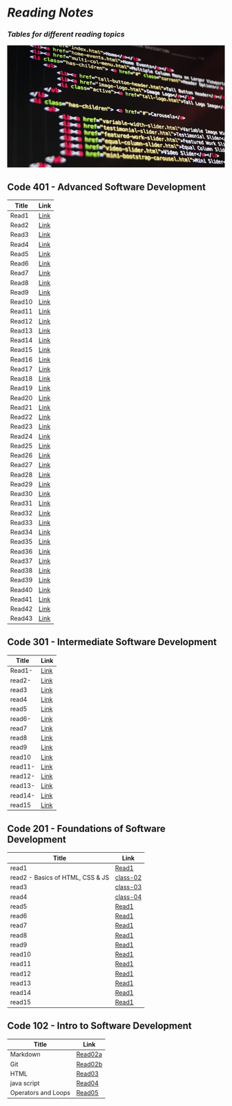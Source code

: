 # *Reading Notes*

###  *Tables for different reading topics*


 ![image](https://github.com/HamzhSuilik/reading-notes/blob/main/image/code.jpg?raw=true)



## Code 401 - Advanced Software Development

| Title                                  | Link                                                                        |
| ---------------------------------------| --------------------------------------------------------------------------- |
| Read1                                  | [Link](https://hamzhsuilik.github.io/reading-notes/401-read/read-1)         |
| Read2                                  | [Link](https://hamzhsuilik.github.io/reading-notes/401-read/read-2)         |
| Read3                                  | [Link](https://hamzhsuilik.github.io/reading-notes/401-read/read-3)         |
| Read4                                  | [Link](https://hamzhsuilik.github.io/reading-notes/401-read/read-4)         |
| Read5                                  | [Link](https://hamzhsuilik.github.io/reading-notes/401-read/read-5)         |
| Read6                                  | [Link](https://hamzhsuilik.github.io/reading-notes/401-read/read-6)         |
| Read7                                  | [Link](https://hamzhsuilik.github.io/reading-notes/401-read/read-7)         |
| Read8                                  | [Link](https://hamzhsuilik.github.io/reading-notes/401-read/read-8)         |
| Read9                                  | [Link](https://hamzhsuilik.github.io/reading-notes/401-read/read-9)         |
| Read10                                 | [Link](https://hamzhsuilik.github.io/reading-notes/401-read/read-10)        |
| Read11                                 | [Link](https://hamzhsuilik.github.io/reading-notes/401-read/read-11)        |
| Read12                                 | [Link](https://hamzhsuilik.github.io/reading-notes/401-read/read-12)        |
| Read13                                 | [Link](https://hamzhsuilik.github.io/reading-notes/401-read/read-13)        |
| Read14                                 | [Link](https://hamzhsuilik.github.io/reading-notes/401-read/read-14)        |
| Read15                                 | [Link](https://hamzhsuilik.github.io/reading-notes/401-read/read-15)        |
| Read16                                 | [Link](https://hamzhsuilik.github.io/reading-notes/401-read/read-16)        |
| Read17                                 | [Link](https://hamzhsuilik.github.io/reading-notes/401-read/read-17)        |
| Read18                                 | [Link](https://hamzhsuilik.github.io/reading-notes/401-read/read-18)        |
| Read19                                 | [Link](https://hamzhsuilik.github.io/reading-notes/401-read/read-19)        |
| Read20                                 | [Link](https://hamzhsuilik.github.io/reading-notes/401-read/read-20)        |
| Read21                                 | [Link](https://hamzhsuilik.github.io/reading-notes/401-read/read-21)        |
| Read22                                 | [Link](https://hamzhsuilik.github.io/reading-notes/401-read/read-22)        |
| Read23                                 | [Link](https://hamzhsuilik.github.io/reading-notes/401-read/read-23)        |
| Read24                                 | [Link](https://hamzhsuilik.github.io/reading-notes/401-read/read-24)        |
| Read25                                 | [Link](https://hamzhsuilik.github.io/reading-notes/401-read/read-25)        |
| Read26                                 | [Link](https://hamzhsuilik.github.io/reading-notes/401-read/read-26)        |
| Read27                                 | [Link](https://hamzhsuilik.github.io/reading-notes/401-read/read-27)        |
| Read28                                 | [Link](https://hamzhsuilik.github.io/reading-notes/401-read/read-28)        |
| Read29                                 | [Link](https://hamzhsuilik.github.io/reading-notes/401-read/read-29)        |
| Read30                                 | [Link](https://hamzhsuilik.github.io/reading-notes/401-read/read-30)        |
| Read31                                 | [Link](https://hamzhsuilik.github.io/reading-notes/401-read/read-31)        |
| Read32                                 | [Link](https://hamzhsuilik.github.io/reading-notes/401-read/read-32)        |
| Read33                                 | [Link](https://hamzhsuilik.github.io/reading-notes/401-read/read-33)        |
| Read34                                 | [Link](https://hamzhsuilik.github.io/reading-notes/401-read/read-34)        |
| Read35                                 | [Link](https://hamzhsuilik.github.io/reading-notes/401-read/read-35)        |
| Read36                                 | [Link](https://hamzhsuilik.github.io/reading-notes/401-read/read-36)        |
| Read37                                 | [Link](https://hamzhsuilik.github.io/reading-notes/401-read/read-37)        |
| Read38                                 | [Link](https://hamzhsuilik.github.io/reading-notes/401-read/read-38)        |
| Read39                                 | [Link](https://hamzhsuilik.github.io/reading-notes/401-read/read-39)        |
| Read40                                 | [Link](https://hamzhsuilik.github.io/reading-notes/401-read/read-40)        |
| Read41                                 | [Link](https://hamzhsuilik.github.io/reading-notes/401-read/read-41)        |
| Read42                                 | [Link](https://hamzhsuilik.github.io/reading-notes/401-read/read-42)        |
| Read43                                 | [Link](https://hamzhsuilik.github.io/reading-notes/401-read/read-43)        |




## Code 301 - Intermediate Software Development

| Title                                  | Link                                                                        |
| ---------------------------------------| --------------------------------------------------------------------------- |
| Read1-                                 | [Link](https://hamzhsuilik.github.io/reading-notes/301-read/read-1)         |
| read2-                                 | [Link](https://hamzhsuilik.github.io/reading-notes/301-read/read-2)         |
| read3                                  | [Link](https://hamzhsuilik.github.io/reading-notes/301-read/read-3)         |
| read4                                  | [Link](https://hamzhsuilik.github.io/reading-notes/301-read/read-4)         |
| read5                                  | [Link](https://hamzhsuilik.github.io/reading-notes/301-read/read-5)         |
| read6-                                 | [Link](https://hamzhsuilik.github.io/reading-notes/301-read/read-6)         |
| read7                                  | [Link](https://hamzhsuilik.github.io/reading-notes/301-read/read-7)         |
| read8                                  | [Link](https://hamzhsuilik.github.io/reading-notes/301-read/read-8)         |
| read9                                  | [Link](https://hamzhsuilik.github.io/reading-notes/301-read/read-9)         |
| read10                                 | [Link](https://hamzhsuilik.github.io/reading-notes/301-read/read-10)        |
| read11-                                | [Link](https://hamzhsuilik.github.io/reading-notes/301-read/read-11)        |
| read12-                                | [Link](https://hamzhsuilik.github.io/reading-notes/301-read/read-12)        |
| read13-                                | [Link](https://hamzhsuilik.github.io/reading-notes/301-read/read-13)        |
| read14-                                | [Link](https://hamzhsuilik.github.io/reading-notes/301-read/read-14)        |
| read15                                 | [Link](https://hamzhsuilik.github.io/reading-notes/301-read/read-15)        |

## Code 201 - Foundations of Software Development


| Title                                  | Link                                                               |
| ---------------------------------------| ------------------------------------------------------------------ |
| read1                                  | [Read1](https://hamzhsuilik.github.io/reading-notes/read-1)        |
| read2 - Basics of HTML, CSS & JS       | [class-02](https://hamzhsuilik.github.io/reading-notes/class-02)   |
| read3                                  | [class-03](https://hamzhsuilik.github.io/reading-notes/class-03)   |
| read4                                  | [class-04](https://hamzhsuilik.github.io/reading-notes/class-04)   |
| read5                                  | [Read1](https://hamzhsuilik.github.io/reading-notes/read-5)        |
| read6                                  | [Read1](https://hamzhsuilik.github.io/reading-notes/read-6)        |
| read7                                  | [Read1](https://hamzhsuilik.github.io/reading-notes/read-7)        |
| read8                                  | [Read1](https://hamzhsuilik.github.io/reading-notes/read-8)        |
| read9                                  | [Read1](https://hamzhsuilik.github.io/reading-notes/read-9)        |
| read10                                 | [Read1](https://hamzhsuilik.github.io/reading-notes/read-10)       |
| read11                                 | [Read1](https://hamzhsuilik.github.io/reading-notes/read-11)       |
| read12                                 | [Read1](https://hamzhsuilik.github.io/reading-notes/read-12)       |
| read13                                 | [Read1](https://hamzhsuilik.github.io/reading-notes/read-13)       |
| read14                                 | [Read1](https://hamzhsuilik.github.io/reading-notes/read-14)       |
| read15                                 | [Read1](https://hamzhsuilik.github.io/reading-notes/read-15)       |


## Code 102 - Intro to Software Development

| Title                                  | Link                                                               |
| ---------------------------------------| ------------------------------------------------------------------ |
| Markdown                               | [Read02a](https://hamzhsuilik.github.io/reading-notes/read2a)      |
| Git                                    | [Read02b](https://hamzhsuilik.github.io/reading-notes/read2b)      |
| HTML                                   | [Read03](https://hamzhsuilik.github.io/reading-notes/read3)        |
| java script                            | [Read04](https://hamzhsuilik.github.io/reading-notes/read4)        |
| Operators and Loops                    | [Read05](https://hamzhsuilik.github.io/reading-notes/read5)        |

